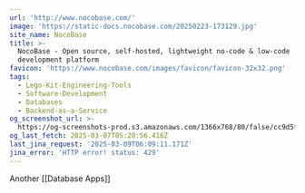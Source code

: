 ```yaml
---
url: 'http://www.nocobase.com/'
image: 'https://static-docs.nocobase.com/20250223-173129.jpg'
site_name: NocoBase
title: >-
  NocoBase - Open source, self-hosted, lightweight no-code & low-code
  development platform
favicon: 'https://www.nocobase.com/images/favicon/favicon-32x32.png'
tags:
  - Lego-Kit-Engineering-Tools
  - Software-Development
  - Databases
  - Backend-as-a-Service
og_screenshot_url: >-
  https://og-screenshots-prod.s3.amazonaws.com/1366x768/80/false/cc9d5f0f9d5fb7aa0a9561afa1045d7fee9897faf13a562b8afa80d90fee1b37.jpeg
og_last_fetch: 2025-03-07T05:20:56.416Z
last_jina_request: '2025-03-09T06:09:11.171Z'
jina_error: 'HTTP error! status: 429'
---
```

Another [[Database Apps]]

